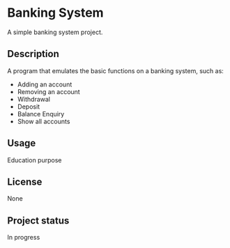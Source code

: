 # Banking System
A simple banking system project.

## Description
A program that emulates the basic functions on a banking system, such as:

- Adding an account
- Removing an account
- Withdrawal
- Deposit
- Balance Enquiry
- Show all accounts

## Usage
   Education purpose
## License
   None
## Project status
   In progress
